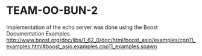 # TEAM-OO-BUN-2

Implementation of the echo server was done using the Boost Documentation Examples. 
http://www.boost.org/doc/libs/1_62_0/doc/html/boost_asio/examples/cpp11_examples.html#boost_asio.examples.cpp11_examples.spawn
